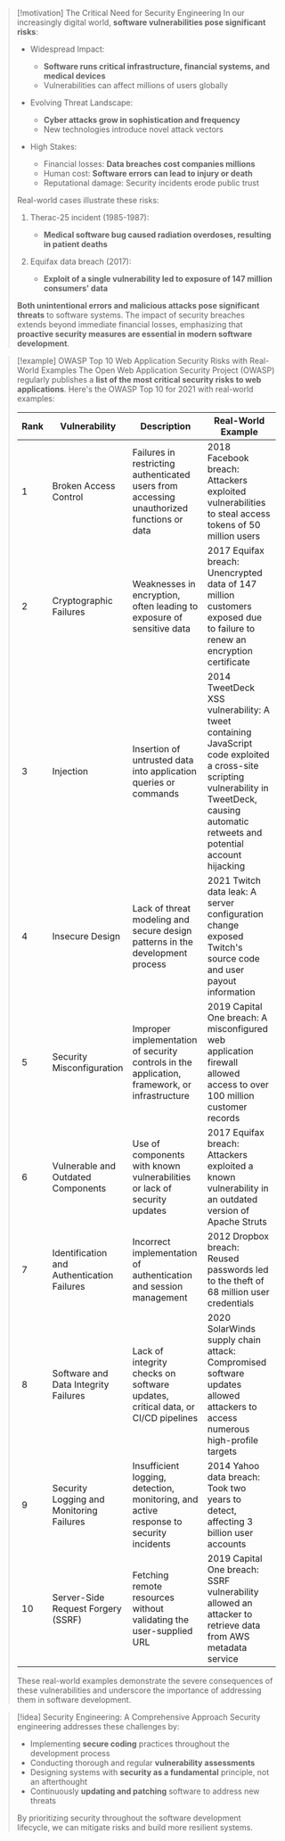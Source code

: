 > [!motivation] The Critical Need for Security Engineering
> In our increasingly digital world, **software vulnerabilities pose significant risks**:
> 
> - Widespread Impact:
>   - **Software runs critical infrastructure, financial systems, and medical devices**
>   - Vulnerabilities can affect millions of users globally
> 
> - Evolving Threat Landscape:
>   - **Cyber attacks grow in sophistication and frequency**
>   - New technologies introduce novel attack vectors
> 
> - High Stakes:
>   - Financial losses: **Data breaches cost companies millions**
>   - Human cost: **Software errors can lead to injury or death**
>   - Reputational damage: Security incidents erode public trust
> 
> Real-world cases illustrate these risks:
> 1. Therac-25 incident (1985-1987):
>    - **Medical software bug caused radiation overdoses, resulting in patient deaths**
> 
> 2. Equifax data breach (2017):
>    - **Exploit of a single vulnerability led to exposure of 147 million consumers' data**
> 
> **Both unintentional errors and malicious attacks pose significant threats** to software systems. The impact of security breaches extends beyond immediate financial losses, emphasizing that **proactive security measures are essential in modern software development**.

> [!example] OWASP Top 10 Web Application Security Risks with Real-World Examples
> The Open Web Application Security Project (OWASP) regularly publishes a **list of the most critical security risks to web applications**. Here's the OWASP Top 10 for 2021 with real-world examples:
>
> | Rank | Vulnerability | Description | Real-World Example |
> |------|---------------|-------------|---------------------|
> | 1 | Broken Access Control | Failures in restricting authenticated users from accessing unauthorized functions or data | 2018 Facebook breach: Attackers exploited vulnerabilities to steal access tokens of 50 million users |
> | 2 | Cryptographic Failures | Weaknesses in encryption, often leading to exposure of sensitive data | 2017 Equifax breach: Unencrypted data of 147 million customers exposed due to failure to renew an encryption certificate |
> | 3 | Injection | Insertion of untrusted data into application queries or commands | 2014 TweetDeck XSS vulnerability: A tweet containing JavaScript code exploited a cross-site scripting vulnerability in TweetDeck, causing automatic retweets and potential account hijacking |
> | 4 | Insecure Design | Lack of threat modeling and secure design patterns in the development process | 2021 Twitch data leak: A server configuration change exposed Twitch's source code and user payout information |
> | 5 | Security Misconfiguration | Improper implementation of security controls in the application, framework, or infrastructure | 2019 Capital One breach: A misconfigured web application firewall allowed access to over 100 million customer records |
> | 6 | Vulnerable and Outdated Components | Use of components with known vulnerabilities or lack of security updates | 2017 Equifax breach: Attackers exploited a known vulnerability in an outdated version of Apache Struts |
> | 7 | Identification and Authentication Failures | Incorrect implementation of authentication and session management | 2012 Dropbox breach: Reused passwords led to the theft of 68 million user credentials |
> | 8 | Software and Data Integrity Failures | Lack of integrity checks on software updates, critical data, or CI/CD pipelines | 2020 SolarWinds supply chain attack: Compromised software updates allowed attackers to access numerous high-profile targets |
> | 9 | Security Logging and Monitoring Failures | Insufficient logging, detection, monitoring, and active response to security incidents | 2014 Yahoo data breach: Took two years to detect, affecting 3 billion user accounts |
> | 10 | Server-Side Request Forgery (SSRF) | Fetching remote resources without validating the user-supplied URL | 2019 Capital One breach: SSRF vulnerability allowed an attacker to retrieve data from AWS metadata service |
>
> These real-world examples demonstrate the severe consequences of these vulnerabilities and underscore the importance of addressing them in software development.

> [!idea] Security Engineering: A Comprehensive Approach
> Security engineering addresses these challenges by:
> - Implementing **secure coding** practices throughout the development process
> - Conducting thorough and regular **vulnerability assessments**
> - Designing systems with **security as a fundamental** principle, not an afterthought
> - Continuously **updating and patching** software to address new threats
> 
> By prioritizing security throughout the software development lifecycle, we can mitigate risks and build more resilient systems.

